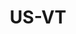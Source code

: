 ---
post_id:    2019-US-VT
title:      US-VT
images:
  - ext:    00.jpg
    width:  2400
    height: 3600
    meta:   Pomfret, VT
tags:
  - U.S.
---